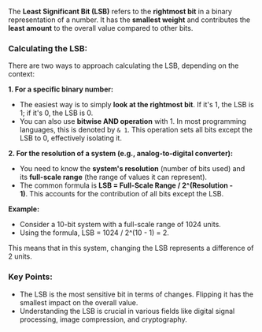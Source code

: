 The **Least Significant Bit (LSB)** refers to the **rightmost bit** in a binary representation of a number. It has the **smallest weight** and contributes the **least amount** to the overall value compared to other bits.

### Calculating the LSB:

There are two ways to approach calculating the LSB, depending on the context:

**1. For a specific binary number:**

- The easiest way is to simply **look at the rightmost bit**. If it's 1, the LSB is 1; if it's 0, the LSB is 0.
- You can also use **bitwise AND operation** with 1. In most programming languages, this is denoted by `& 1`. This operation sets all bits except the LSB to 0, effectively isolating it.

**2. For the resolution of a system (e.g., analog-to-digital converter):**

- You need to know the **system's resolution** (number of bits used) and its **full-scale range** (the range of values it can represent).
- The common formula is **LSB = Full-Scale Range / 2^(Resolution - 1)**. This accounts for the contribution of all bits except the LSB.

**Example:**

- Consider a 10-bit system with a full-scale range of 1024 units.
- Using the formula, LSB = 1024 / 2^(10 - 1) = 2.

This means that in this system, changing the LSB represents a difference of 2 units.

### Key Points:

- The LSB is the most sensitive bit in terms of changes. Flipping it has the smallest impact on the overall value.
- Understanding the LSB is crucial in various fields like digital signal processing, image compression, and cryptography.